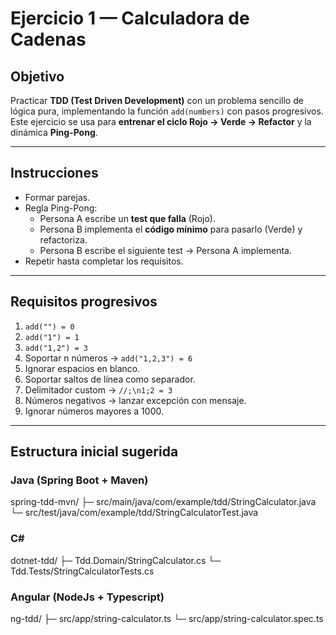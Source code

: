 # Ejercicio 1 — Calculadora de Cadenas

## Objetivo
Practicar **TDD (Test Driven Development)** con un problema sencillo de lógica pura, implementando la función `add(numbers)` con pasos progresivos.  
Este ejercicio se usa para **entrenar el ciclo Rojo → Verde → Refactor** y la dinámica **Ping-Pong**.

---

## Instrucciones
- Formar parejas.  
- Regla Ping-Pong:  
  - Persona A escribe un **test que falla** (Rojo).  
  - Persona B implementa el **código mínimo** para pasarlo (Verde) y refactoriza.  
  - Persona B escribe el siguiente test → Persona A implementa.  
- Repetir hasta completar los requisitos.  

---

## Requisitos progresivos
1. `add("") = 0`  
2. `add("1") = 1`  
3. `add("1,2") = 3`  
4. Soportar n números → `add("1,2,3") = 6`  
5. Ignorar espacios en blanco.  
6. Soportar saltos de línea como separador.  
7. Delimitador custom → `//;\n1;2 = 3`  
8. Números negativos → lanzar excepción con mensaje.  
9. Ignorar números mayores a 1000.  

---

## Estructura inicial sugerida

### Java (Spring Boot + Maven)
spring-tdd-mvn/
├─ src/main/java/com/example/tdd/StringCalculator.java
└─ src/test/java/com/example/tdd/StringCalculatorTest.java

### C#
dotnet-tdd/
├─ Tdd.Domain/StringCalculator.cs
└─ Tdd.Tests/StringCalculatorTests.cs

### Angular (NodeJs + Typescript)
ng-tdd/
├─ src/app/string-calculator.ts
└─ src/app/string-calculator.spec.ts